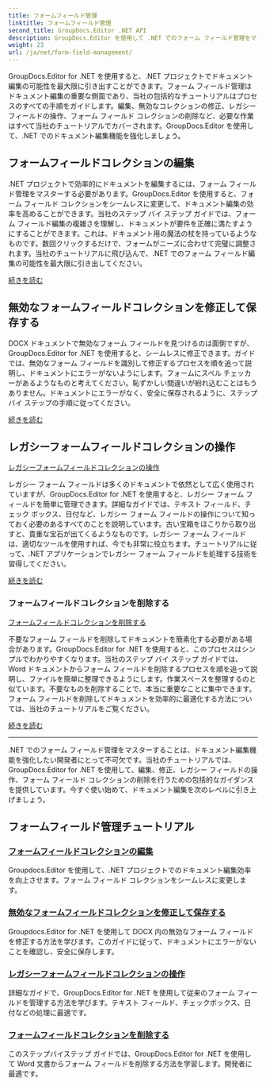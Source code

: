 ```yaml
---
title: フォームフィールド管理
linktitle: フォームフィールド管理
second_title: GroupDocs.Editor .NET API
description: GroupDocs.Editor を使用して .NET でのフォーム フィールド管理をマスターします。フォーム フィールド コレクションをシームレスに編集、修正、レガシーで操作、削除する方法を学習します。
weight: 23
url: /ja/net/form-field-management/
---
```

GroupDocs.Editor for .NET を使用すると、.NET プロジェクトでドキュメント編集の可能性を最大限に引き出すことができます。フォーム フィールド管理はドキュメント編集の重要な側面であり、当社の包括的なチュートリアルはプロセスのすべての手順をガイドします。編集、無効なコレクションの修正、レガシー フィールドの操作、フォーム フィールド コレクションの削除など、必要な作業はすべて当社のチュートリアルでカバーされます。GroupDocs.Editor を使用して、.NET でのドキュメント編集機能を強化しましょう。

## フォームフィールドコレクションの編集

.NET プロジェクトで効率的にドキュメントを編集するには、フォーム フィールド管理をマスターする必要があります。GroupDocs.Editor を使用すると、フォーム フィールド コレクションをシームレスに変更して、ドキュメント編集の効率を高めることができます。当社のステップ バイ ステップ ガイドでは、フォーム フィールド編集の複雑さを理解し、ドキュメントが要件を正確に満たすようにすることができます。これは、ドキュメント用の魔法の杖を持っているようなものです。数回クリックするだけで、フォームがニーズに合わせて完璧に調整されます。当社のチュートリアルに飛び込んで、.NET でのフォーム フィールド編集の可能性を最大限に引き出してください。

[続きを読む](./edit-form-field-collection/)

## 無効なフォームフィールドコレクションを修正して保存する

DOCX ドキュメントで無効なフォーム フィールドを見つけるのは面倒ですが、GroupDocs.Editor for .NET を使用すると、シームレスに修正できます。ガイドでは、無効なフォーム フィールドを識別して修正するプロセスを順を追って説明し、ドキュメントにエラーがないようにします。フォームにスペル チェッカーがあるようなものと考えてください。恥ずかしい間違いが紛れ込むことはもうありません。ドキュメントにエラーがなく、安全に保存されるように、ステップ バイ ステップの手順に従ってください。

[続きを読む](./fix-invalid-form-field-collection-save/)

## レガシーフォームフィールドコレクションの操作
[レガシーフォームフィールドコレクションの操作](./work-legacy-form-field-collection/)

レガシー フォーム フィールドは多くのドキュメントで依然として広く使用されていますが、GroupDocs.Editor for .NET を使用すると、レガシー フォーム フィールドを簡単に管理できます。詳細なガイドでは、テキスト フィールド、チェック ボックス、日付など、レガシー フォーム フィールドの操作について知っておく必要のあるすべてのことを説明しています。古い宝箱をほこりから取り出すと、貴重な宝石が出てくるようなものです。レガシー フォーム フィールドは、適切なツールを使用すれば、今でも非常に役立ちます。チュートリアルに従って、.NET アプリケーションでレガシー フォーム フィールドを処理する技術を習得してください。

[続きを読む](./work-legacy-form-field-collection/)

### フォームフィールドコレクションを削除する
[フォームフィールドコレクションを削除する](./remove-form-field-collection/)

不要なフォーム フィールドを削除してドキュメントを簡素化する必要がある場合があります。GroupDocs.Editor for .NET を使用すると、このプロセスはシンプルでわかりやすくなります。当社のステップ バイ ステップ ガイドでは、Word ドキュメントからフォーム フィールドを削除するプロセスを順を追って説明し、ファイルを簡単に整理できるようにします。作業スペースを整理するのと似ています。不要なものを削除することで、本当に重要なことに集中できます。フォーム フィールドを削除してドキュメントを効率的に最適化する方法については、当社のチュートリアルをご覧ください。

[続きを読む](./remove-form-field-collection/)

---

.NET でのフォーム フィールド管理をマスターすることは、ドキュメント編集機能を強化したい開発者にとって不可欠です。当社のチュートリアルでは、GroupDocs.Editor for .NET を使用して、編集、修正、レガシー フィールドの操作、フォーム フィールド コレクションの削除を行うための包括的なガイダンスを提供しています。今すぐ使い始めて、ドキュメント編集を次のレベルに引き上げましょう。
## フォームフィールド管理チュートリアル
### [フォームフィールドコレクションの編集](./edit-form-field-collection/)
Groupdocs.Editor を使用して、.NET プロジェクトでのドキュメント編集効率を向上させます。フォーム フィールド コレクションをシームレスに変更します。
### [無効なフォームフィールドコレクションを修正して保存する](./fix-invalid-form-field-collection-save/)
Groupdocs.Editor for .NET を使用して DOCX 内の無効なフォーム フィールドを修正する方法を学びます。このガイドに従って、ドキュメントにエラーがないことを確認し、安全に保存します。
### [レガシーフォームフィールドコレクションの操作](./work-legacy-form-field-collection/)
詳細なガイドで、GroupDocs.Editor for .NET を使用して従来のフォーム フィールドを管理する方法を学びます。テキスト フィールド、チェックボックス、日付などの処理に最適です。
### [フォームフィールドコレクションを削除する](./remove-form-field-collection/)
このステップバイステップ ガイドでは、GroupDocs.Editor for .NET を使用して Word 文書からフォーム フィールドを削除する方法を学習します。開発者に最適です。